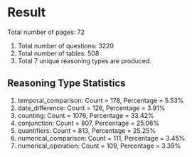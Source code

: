 # Result<br/>
Total number of pages: 72<br/>
1. Total number of questions: 3220<br/>
2. Total number of tables: 508<br/>
3. Total 7 unique reasoning types are produced.<br/>
## **Reasoning Type Statistics**<br/>
1. temporal_comparison: Count = 178, Percentage = 5.53%<br/>
2. date_difference: Count = 126, Percentage = 3.91%<br/>
3. counting: Count = 1076, Percentage = 33.42%<br/>
4. conjunction: Count = 807, Percentage = 25.06%<br/>
5. quantifiers: Count = 813, Percentage = 25.25%<br/>
6. numerical_comparison: Count = 111, Percentage = 3.45%<br/>
7. numerical_operation: Count = 109, Percentage = 3.39%<br/>
